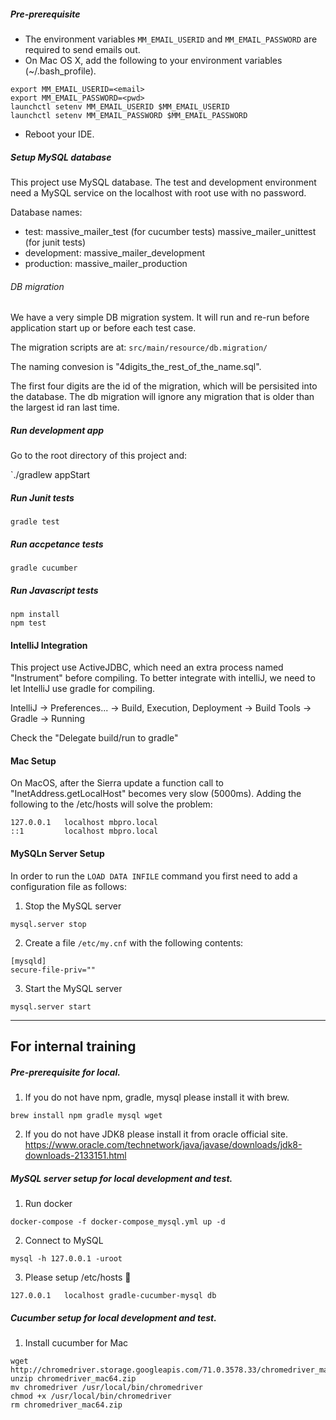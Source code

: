 ##### Pre-prerequisite
* The environment variables `MM_EMAIL_USERID` and `MM_EMAIL_PASSWORD` are required to send emails out.
* On Mac OS X, add the following to your environment variables (~/.bash_profile).
```
export MM_EMAIL_USERID=<email>
export MM_EMAIL_PASSWORD=<pwd>
launchctl setenv MM_EMAIL_USERID $MM_EMAIL_USERID
launchctl setenv MM_EMAIL_PASSWORD $MM_EMAIL_PASSWORD
```
* Reboot your IDE.

##### Setup MySQL database

This project use MySQL database. The test and development environment need a MySQL service on the localhost with root
use with no password.

Database names:

* test: massive_mailer_test (for cucumber tests) massive_mailer_unittest (for junit tests)
* development: massive_mailer_development
* production: massive_mailer_production

###### DB migration

We have a very simple DB migration system. It will run and re-run before application start up or before each test case.

The migration scripts are at: `src/main/resource/db.migration/`

The naming convesion is "4digits_the_rest_of_the_name.sql".

The first four digits are the id of the migration, which will be persisited into the database. The db migration will ignore any migration that is older than the largest id ran last time.

##### Run development app

Go to the root directory of this project and:

`./gradlew appStart

##### Run Junit tests

`gradle test`

##### Run accpetance tests

`gradle cucumber`

##### Run Javascript tests

```
npm install
npm test
```

#### IntelliJ Integration

This project use ActiveJDBC, which need an extra process named "Instrument" before compiling. To better integrate
with intelliJ, we need to let IntelliJ use gradle for compiling.

IntelliJ -> Preferences... -> Build, Execution, Deployment -> Build Tools -> Gradle -> Running

Check the "Delegate build/run to gradle"

#### Mac Setup

On MacOS, after the Sierra update a function call to "InetAddress.getLocalHost" becomes very slow (5000ms).
Adding the following to the /etc/hosts will solve the problem:

```
127.0.0.1   localhost mbpro.local
::1         localhost mbpro.local
```

#### MySQLn Server Setup

In order to run the `LOAD DATA INFILE` command you first need to add a configuration file as follows:

1. Stop the MySQL server

`mysql.server stop`

2. Create a file `/etc/my.cnf` with the following contents:

```
[mysqld]
secure-file-priv=""
```

3. Start the MySQL server

`mysql.server start`

-------

## For internal training

##### Pre-prerequisite for local.

1. If you do not have npm, gradle, mysql please install it with brew.
```
brew install npm gradle mysql wget
```

2. If you do not have JDK8 please install it from oracle official site.
https://www.oracle.com/technetwork/java/javase/downloads/jdk8-downloads-2133151.html

##### MySQL server setup for local development and test.

1. Run docker
```
docker-compose -f docker-compose_mysql.yml up -d
```

2. Connect to MySQL
```
mysql -h 127.0.0.1 -uroot
```

3. Please setup /etc/hosts :bow:
```
127.0.0.1   localhost gradle-cucumber-mysql db
```

##### Cucumber setup for local development and test.

1. Install cucumber for Mac
```
wget http://chromedriver.storage.googleapis.com/71.0.3578.33/chromedriver_mac64.zip
unzip chromedriver_mac64.zip
mv chromedriver /usr/local/bin/chromedriver
chmod +x /usr/local/bin/chromedriver
rm chromedriver_mac64.zip
```
